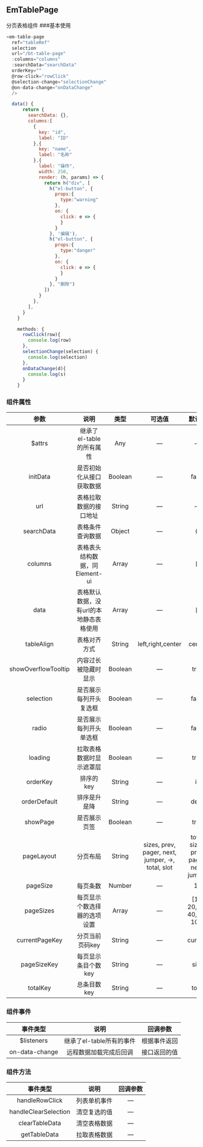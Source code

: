 ## EmTablePage
分页表格组件
###基本使用
````javascript
<em-table-page
  ref="tableRef"
  selection
  url="/bt-table-page"
  :columns="columns"
  :searchData="searchData"
  orderKey=""
  @row-click="rowClick"
  @selection-change="selectionChange"
  @on-data-change="onDataChange"
  />

  data() {
      return {
        searchData: {},
        columns:[
          {
            key: "id",
            label: "ID"
          },{
            key: "name",
            label: "名称"
          },{
            label: "操作",
            width: 250,
            render: (h, params) => {
              return h("div", [
                h("el-button", {
                  props:{
                    type:"warning"
                  },
                  on: {
                    click: e => {
                    }
                  }
                }, '编辑'),
                h("el-button", {
                  props:{
                    type:"danger"
                  },
                  on: {
                    click: e => {
                    }
                  }
                }, "删除")
              ])
            }
          },
        ],
      }
    }

    methods: {
      rowClick(row){
        console.log(row)
      },
      selectionChange(selection) {
        console.log(selection)
      },
      onDataChange(d){
        console.log(s)
      }
    }
````
### 组件属性
|         参数          |          说明           |   类型    |                        可选值                        |                   默认值                   |
|:-------------------:|:---------------------:|:-------:|:-------------------------------------------------:|:---------------------------------------:|
|       $attrs        |   继承了el-table的所有属性    |   Any   |                         —                         |                    —                    |
|      initData       |     是否初始化从接口获取数据      | Boolean |                         —                         |                  false                  |
|         url         |      表格拉取数据的接口地址      | String  |                         —                         |                    —                    |
|     searchData      |       表格条件查询数据        | Object  |                         —                         |                   {}                    |
|       columns       | 表格表头结构数据，同Element-ui  |  Array  |                         —                         |                   []                    |
|        data         | 表格默认数据，没有url的本地静态表格使用 |  Array  |                         —                         |                   []                    |
|     tableAlign      |        表格对齐方式         | String  |                 left,right,center                 |                 center                  |
| showOverflowTooltip |      内容过长被隐藏时显示       | Boolean |                         —                         |                  true                   |
|      selection      |      是否展示每列开头复选框      | Boolean |                         —                         |                  false                  |
|        radio        |      是否展示每列开头单选框      | Boolean |                         —                         |                  false                  |
|       loading       |     拉取表格数据时显示遮罩层      | Boolean |                         —                         |                  true                   |
|      orderKey       |        排序的key         | String  |                         —                         |                   id                    |
|    orderDefault     |        排序是升是降         | String  |                         —                         |                  desc                   |
|      showPage       |        是否展示页签         | Boolean |                         —                         |                  true                   |
|     pageLayout      |         分页布局          | String  | sizes, prev, pager, next, jumper, ->, total, slot | total, sizes, prev, pager, next, jumper |
|      pageSize       |         每页条数          | Number  |                         —                         |                   10                    |
|      pageSizes      |    每页显示个数选择器的选项设置     |  Array  |                         —                         |        [10, 20, 30, 40, 50, 100]        |
|   currentPageKey    |       分页当前页码key       | String  |                         —                         |                 current                 |
|     pageSizeKey     |      每页显示条目个数key      | String  |                         —                         |                  size                   |
|      totalKey       |        总条目数key        | String  |                         —                         |                  total                  |
### 组件事件
|      事件类型      |        说明        |  回调参数  |
|:--------------:|:----------------:|:------:|
|   $listeners   | 继承了el-table所有的事件 | 根据事件返回 |
| on-data-change |   远程数据加载完成后回调    | 接口返回的值 |
### 组件方法
|         事件类型         |   说明   | 回调参数 |
|:--------------------:|:------:|:----:|
|    handleRowClick    | 列表单机事件 |  —   |
| handleClearSelection | 清空复选的值 |  —   |
|    clearTableData    | 清空表格数据 |  —   |
|     getTableData     | 拉取表格数据 |  —   |
